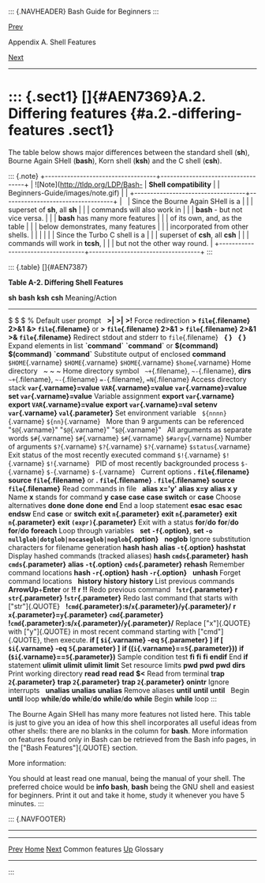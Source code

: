 ::: {.NAVHEADER}
Bash Guide for Beginners
:::

[Prev](x7243.md)

Appendix A. Shell Features

[Next](gloss.md)

------------------------------------------------------------------------

::: {.sect1}
[]{#AEN7369}A.2. Differing features {#a.2.-differing-features .sect1}
===================================

The table below shows major differences between the standard shell
(**sh**), Bourne Again SHell (**bash**), Korn shell (**ksh**) and the C
shell (**csh**).

::: {.note}
+-----------------------------------+-----------------------------------+
| ![Note](http://tldp.org/LDP/Bash- | **Shell compatibility**           |
| Beginners-Guide/images/note.gif)  |                                   |
+-----------------------------------+-----------------------------------+
|                                   | Since the Bourne Again SHell is a |
|                                   | superset of **sh**, all **sh**    |
|                                   | commands will also work in        |
|                                   | **bash** - but not vice versa.    |
|                                   | **bash** has many more features   |
|                                   | of its own, and, as the table     |
|                                   | below demonstrates, many features |
|                                   | incorporated from other shells.   |
|                                   |                                   |
|                                   | Since the Turbo C shell is a      |
|                                   | superset of **csh**, all **csh**  |
|                                   | commands will work in **tcsh**,   |
|                                   | but not the other way round.      |
+-----------------------------------+-----------------------------------+
:::

::: {.table}
[]{#AEN7387}

**Table A-2. Differing Shell Features**

  **sh**                                            **bash**                                                                          **ksh**                                                   **csh**                                                     Meaning/Action
  ------------------------------------------------- --------------------------------------------------------------------------------- --------------------------------------------------------- ----------------------------------------------------------- --------------------------------------------------------------------------------------------------------------------
  \$                                                \$                                                                                \$                                                        \%                                                          Default user prompt
                                                    **\>\|**                                                                          **\>\|**                                                  **\>!**                                                     Force redirection
  **\> `file`{.filename} 2\>&1**                    **&\> `file`{.filename}** or **\> `file`{.filename} 2\>&1**                       **\> `file`{.filename} 2\>&1**                            **\>& `file`{.filename}**                                   Redirect stdout and stderr to `file`{.filename}
                                                    **{ }**                                                                                                                                     **{ }**                                                     Expand elements in list
  **\`command\`**                                   **\`command\`** or **\$(command)**                                                **\$(command)**                                           **\`command\`**                                             Substitute output of enclosed **command**
  `$HOME`{.varname}                                 `$HOME`{.varname}                                                                 `$HOME`{.varname}                                         `$home`{.varname}                                           Home directory
                                                    \~                                                                                \~                                                        \~                                                          Home directory symbol
                                                    `~+`{.filename}, `~-`{.filename}, **dirs**                                        `~+`{.filename}, `~-`{.filename}                          `=-`{.filename}, `=N`{.filename}                            Access directory stack
  **`var`{.varname}=value**                         **`VAR`{.varname}=value**                                                         **`var`{.varname}=value**                                 **set `var`{.varname}=value**                               Variable assignment
  **export `var`{.varname}**                        **export `VAR`{.varname}=value**                                                  **export `var`{.varname}=val**                            **setenv `var`{.varname} `val`{.parameter}**                Set environment variable
                                                    `${nnnn}`{.varname}                                                               `${nn}`{.varname}                                                                                                     More than 9 arguments can be referenced
  \"`$@`{.varname}\"                                \"`$@`{.varname}\"                                                                \"`$@`{.varname}\"                                                                                                    All arguments as separate words
  `$#`{.varname}                                    `$#`{.varname}                                                                    `$#`{.varname}                                            `$#argv`{.varname}                                          Number of arguments
  `$?`{.varname}                                    `$?`{.varname}                                                                    `$?`{.varname}                                            `$status`{.varname}                                         Exit status of the most recently executed command
  `$!`{.varname}                                    `$!`{.varname}                                                                    `$!`{.varname}                                                                                                        PID of most recently backgrounded process
  `$-`{.varname}                                    `$-`{.varname}                                                                    `$-`{.varname}                                                                                                        Current options
  **. `file`{.filename}**                           **source `file`{.filename}** or **. `file`{.filename}**                           **. `file`{.filename}**                                   **source `file`{.filename}**                                Read commands in file
                                                    **alias x=\'y\'**                                                                 **alias x=y**                                             **alias x y**                                               Name **x** stands for command **y**
  **case**                                          **case**                                                                          **case**                                                  **switch** or **case**                                      Choose alternatives
  **done**                                          **done**                                                                          **done**                                                  **end**                                                     End a loop statement
  **esac**                                          **esac**                                                                          **esac**                                                  **endsw**                                                   End **case** or **switch**
  **exit `n`{.parameter}**                          **exit `n`{.parameter}**                                                          **exit `n`{.parameter}**                                  **exit `(expr)`{.parameter}**                               Exit with a status
  **for**/**do**                                    **for**/**do**                                                                    **for**/**do**                                            **foreach**                                                 Loop through variables
                                                    **set `-f`{.option}**, **set `-o nullglob|dotglob|nocaseglob|noglob`{.option}**                                                             **noglob**                                                  Ignore substitution characters for filename generation
  **hash**                                          **hash**                                                                          **alias `-t`{.option}**                                   **hashstat**                                                Display hashed commands (tracked aliases)
  **hash `cmds`{.parameter}**                       **hash `cmds`{.parameter}**                                                       **alias `-t`{.option} `cmds`{.parameter}**                **rehash**                                                  Remember command locations
  **hash `-r`{.option}**                            **hash `-r`{.option}**                                                                                                                      **unhash**                                                  Forget command locations
                                                    **history**                                                                       **history**                                               **history**                                                 List previous commands
                                                    **ArrowUp**+**Enter** or **!!**                                                   **r**                                                     **!!**                                                      Redo previous command
                                                    **!`str`{.parameter}**                                                            **r `str`{.parameter}**                                   **!`str`{.parameter}**                                      Redo last command that starts with [\"str\"]{.QUOTE}
                                                    **!`cmd`{.parameter}:s/`x`{.parameter}/`y`{.parameter}/**                         **r `x`{.parameter}=`y`{.parameter} `cmd`{.parameter}**   **!`cmd`{.parameter}:s/`x`{.parameter}/`y`{.parameter}/**   Replace [\"x\"]{.QUOTE} with [\"y\"]{.QUOTE} in most recent command starting with [\"cmd\"]{.QUOTE}, then execute.
  **if \[ `$i`{.varname} -eq `5`{.parameter} \]**   **if \[ `$i`{.varname} -eq `5`{.parameter} \]**                                   **if ((`i`{.varname}==`5`{.parameter}))**                 **if (`$i`{.varname}==`5`{.parameter})**                    Sample condition test
  **fi**                                            **fi**                                                                            **fi**                                                    **endif**                                                   End **if** statement
  **ulimit**                                        **ulimit**                                                                        **ulimit**                                                **limit**                                                   Set resource limits
  **pwd**                                           **pwd**                                                                           **pwd**                                                   **dirs**                                                    Print working directory
  **read**                                          **read**                                                                          **read**                                                  **\$\<**                                                    Read from terminal
  **trap `2`{.parameter}**                          **trap `2`{.parameter}**                                                          **trap `2`{.parameter}**                                  **onintr**                                                  Ignore interrupts
                                                    **unalias**                                                                       **unalias**                                               **unalias**                                                 Remove aliases
  **until**                                         **until**                                                                         **until**                                                                                                             Begin **until** loop
  **while**/**do**                                  **while**/**do**                                                                  **while**/**do**                                          **while**                                                   Begin **while** loop
:::

The Bourne Again SHell has many more features not listed here. This
table is just to give you an idea of how this shell incorporates all
useful ideas from other shells: there are no blanks in the column for
**bash**. More information on features found only in Bash can be
retrieved from the Bash info pages, in the [\"Bash Features\"]{.QUOTE}
section.

More information:

You should at least read one manual, being the manual of your shell. The
preferred choice would be **info bash**, **bash** being the GNU shell
and easiest for beginners. Print it out and take it home, study it
whenever you have 5 minutes.
:::

::: {.NAVFOOTER}

------------------------------------------------------------------------

  -------------------- -------------------- --------------------
  [Prev](x7243.md)    [Home](index.md)    [Next](gloss.md)
  Common features        [Up](app3.md)                Glossary
  -------------------- -------------------- --------------------
:::
